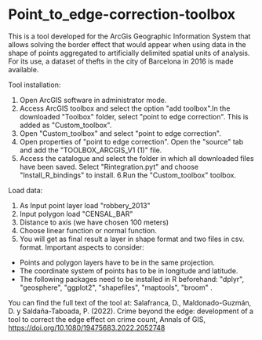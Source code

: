 # Point_to_edge-correction-toolbox
This is a tool developed for the ArcGis Geographic Information System that allows solving the border effect that would appear when using data in the shape of points aggregated to artificially delimited spatial units of analysis. For its use, a dataset of thefts in the city of Barcelona in 2016 is made available. 

Tool installation:
1. Open ArcGIS software in administrator mode. 
2. Access ArcGIS toolbox and select the option "add toolbox".In the downloaded "Toolbox" folder, select "point to edge correction". This is added as "Custom_toolbox". 
3. Open "Custom_toolbox" and select "point to edge correction".
4. Open properties of "point to edge correction". Open the "source" tab and add the "TOOLBOX_ARCGIS_V1 (1)" file. 
5. Access the catalogue and select the folder in which all downloaded files have been saved. Select "Rintegration.pyt" and choose "Install_R_bindings" to install. 
6.Run the "Custom_toolbox" toolbox.

Load data:
1. As Input point layer load "robbery_2013"
2. Input polygon load "CENSAL_BAR"
3. Distance to axis (we have chosen 100 meters)
4. Choose linear function or normal function.
5. You will get as final result a layer in shape format and two files in csv. format. 
Important aspects to consider:
- Points and polygon layers have to be in the same projection.
- The coordinate system of points has to be in longitude and latitude. 
- The following packages need to be installed in R beforehand: "dplyr", "geosphere", "ggplot2",  "shapefiles", "maptools", "broom" .

You can find the full text of the tool at:
Salafranca, D., Maldonado-Guzmán, D. y Saldaña-Taboada, P. (2022). Crime beyond the edge: development of a tool to correct the edge effect on crime count, Annals of GIS, https://doi.org/10.1080/19475683.2022.2052748 

